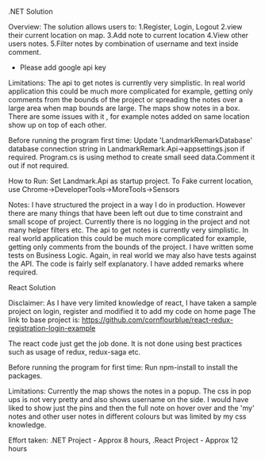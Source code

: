 .NET Solution

Overview: 
The solution allows users to:
 1.Register, Login, Logout 
 2.view their current location on map.
 3.Add note to current location
 4.View other users notes.
 5.Filter notes by combination of username and text inside comment.

 * Please add google api key

 Limitations: 
 The api to get notes is currently very simplistic. In real world application this could be much more complicated for example, getting only
 comments from the bounds of the project or spreading the notes over a large area when map bounds are large.
 The maps show notes in a box. There are some issues with it , for example notes added on same location show up on top of each other. 
  

Before running the program first time:
	 Update 'LandmarkRemarkDatabase' database connection string in LandmarkRemark.Api->appsettings.json if required.
	 Program.cs is using method to create small seed data.Comment it out if not required.

How to Run:
Set Landmark.Api as startup project.
To Fake current location, use Chrome->DeveloperTools->MoreTools->Sensors

Notes:
I have structured the project in a way I do in production. However there are many things that have been left out due to time constraint and small scope of project.
Currently there is no logging in the project and not many helper filters etc.
The api to get notes is currently very simplistic. In real world application this could be much more complicated for example, getting only
comments from the bounds of the project.
I have written some tests on Business Logic. Again, in real world we may also have tests against the API.
The code is fairly self explanatory. I have added remarks where required.

React Solution

Disclaimer: As I have very limited knowledge of react, I have taken a sample project on login, register and modified it to add my code on home page
The link to base project is: https://github.com/cornflourblue/react-redux-registration-login-example

The react code just get the job done. It is not done using best practices such as usage of redux, redux-saga etc.

Before running the program for first time:
   Run npm-install to install the packages.

Limitations: Currently the map shows the notes in a popup. The css in pop ups is not very pretty and also shows username on the side. I would have liked to 
show just the pins and then the full note on hover over and the 'my' notes and other user notes in different colours but was limited by my css knowledge.


Effort taken:
.NET Project - Approx 8 hours,
.React Project - Approx 12 hours
